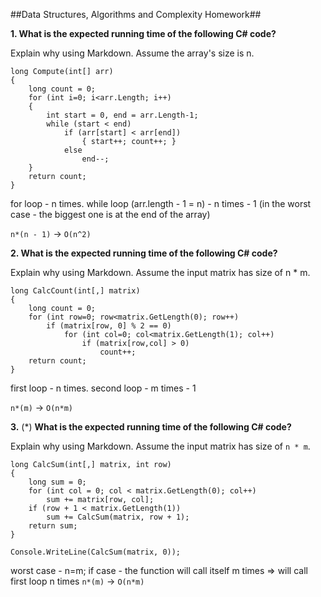 ##Data Structures, Algorithms and Complexity Homework##

**1. What is the expected running time of the following C# code?**

Explain why using Markdown.
Assume the array's size is n.


	long Compute(int[] arr)
	{
	    long count = 0;
	    for (int i=0; i<arr.Length; i++)
	    {
	        int start = 0, end = arr.Length-1;
	        while (start < end)
	            if (arr[start] < arr[end])
	                { start++; count++; }
	            else 
	                end--;
	    }
	    return count;
	}

for loop - n times.
while loop (arr.length - 1 = n) - n times - 1 (in the worst case - the biggest one is at the end of the array)

`n*(n - 1)` -> `O(n^2)`

**2. What is the expected running time of the following C# code?**


Explain why using Markdown.
Assume the input matrix has size of n * m.

	long CalcCount(int[,] matrix)
	{
	    long count = 0;
	    for (int row=0; row<matrix.GetLength(0); row++)
	        if (matrix[row, 0] % 2 == 0)
	            for (int col=0; col<matrix.GetLength(1); col++)
	                if (matrix[row,col] > 0)
	                    count++;
	    return count;
	}

first loop - n times.
second loop  - m times - 1

`n*(m)` -> `O(n*m)`

**3.** (*) **What is the expected running time of the following C# code?**
	
Explain why using Markdown.
Assume the input matrix has size of `n * m`.


	long CalcSum(int[,] matrix, int row)
	{
	    long sum = 0;
	    for (int col = 0; col < matrix.GetLength(0); col++) 
	        sum += matrix[row, col];
	    if (row + 1 < matrix.GetLength(1)) 
	        sum += CalcSum(matrix, row + 1);
	    return sum;
	}
	
	Console.WriteLine(CalcSum(matrix, 0));

worst case - n=m;
if case - the function will call itself m times => will call first loop n times
`n*(m)` -> `O(n*m)`